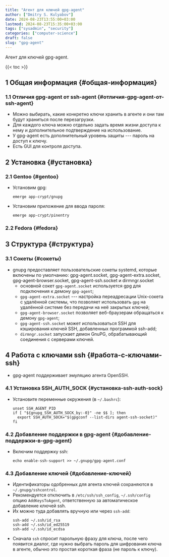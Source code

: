 ```yaml
---
title: "Агент для ключей gpg-agent"
author: ["Dmitry S. Kulyabov"]
date: 2024-08-23T13:55:00+03:00
lastmod: 2024-08-23T15:35:00+03:00
tags: ["sysadmin", "security"]
categories: ["computer-science"]
draft: false
slug: "gpg-agent"
---
```


Агент для ключей gpg-agent.

<!--more-->

{{< toc >}}


## <span class="section-num">1</span> Общая информация {#общая-информация}


### <span class="section-num">1.1</span> Отличия gpg-agent от ssh-agent {#отличия-gpg-agent-от-ssh-agent}

-   Можно выбирать, какие конкретно ключи хранить в агенте и они там будут храниться после перезагрузки.
-   Для каждого ключа можно отдельно задать время жизни доступа к нему и дополнительное подтверждение на использование.
-   У gpg-agent есть дополнительный уровень защиты --- пароль на доступ к ключу.
-   Есть GUI для контроля доступа.


## <span class="section-num">2</span> Установка {#установка}


### <span class="section-num">2.1</span> Gentoo {#gentoo}

-   Установим gpg:
    ```shell
    emerge app-crypt/gnupg
    ```
-   Установим приложение для ввода пароля:
    ```shell
    emerge app-crypt/pinentry
    ```


### <span class="section-num">2.2</span> Fedora {#fedora}


## <span class="section-num">3</span> Структура {#структура}


### <span class="section-num">3.1</span> Сокеты {#сокеты}

-   gnupg предоставляет пользовательские сокеты systemd, которые включены по умолчанию: gpg-agent.socket, gpg-agent-extra.socket, gpg-agent-browser.socket, gpg-agent-ssh.socket и dirmngr.socket
    -   основной сокет `gpg-agent.socket` используется gpg для подключения к демону `gpg-agent`;
    -   `gpg-agent-extra.socket` --- настройка переадресации Unix-сокета с удалённой системы, что позволяет использовать `gpg` на удалённой системе без передачи на неё закрытых ключей;
    -   `gpg-agent-browser.socket` позволяет веб-браузерам обращаться к демону `gpg-agent`;
    -   `gpg-agent-ssh.socket` может использоваться SSH для кэширования ключей SSH, добавленных программой ssh-add;
    -   `dirmngr.socket` запускает демон GnuPG, обрабатывающий соединения с серверами ключей.


## <span class="section-num">4</span> Работа с ключами ssh {#работа-с-ключами-ssh}

-   gpg-agent поддерживает эмуляцию агента OpenSSH.


### <span class="section-num">4.1</span> Установка SSH_AUTH_SOCK {#установка-ssh-auth-sock}

-   Установите переменные окружения (в `~/.bashrc`):
    ```shell
    unset SSH_AGENT_PID
    if [ "${gnupg_SSH_AUTH_SOCK_by:-0}" -ne $$ ]; then
      export SSH_AUTH_SOCK="$(gpgconf --list-dirs agent-ssh-socket)"
    fi
    ```


### <span class="section-num">4.2</span> Добавление поддержки в gpg-agent {#добавление-поддержки-в-gpg-agent}

-   Включим поддержку ssh:
    ```shell
    echo enable-ssh-support >> ~/.gnupg/gpg-agent.conf
    ```


### <span class="section-num">4.3</span> Добавление ключей {#добавление-ключей}

-   Идентификаторы одобренных для агента ключей сохраняются в `~/.gnupg/sshcontrol`.
-   Рекомендуется отключить в `/etc/ssh/ssh_config`, `~/.ssh/config` опцию `AddKeysToAgent`, ответственную за автоматическое добавление ключей ssh.
-   Их можно туда добавлять вручную или через `ssh-add`:
    ```shell
    ssh-add ~/.ssh/id_rsa
    ssh-add ~/.ssh/id_ed25519
    ssh-add ~/.ssh/id_ecdsa
    ```
-   Сначала `ssh` спросит парольную фразу для ключа, после чего появится диалог, где нужно выбрать пароль для шифрования ключа в агенте, обычно это простая короткая фраза (не пароль к ключу).
